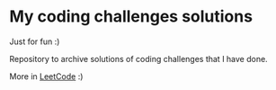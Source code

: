 # My coding challenges solutions

Just for fun :)

Repository to archive solutions of coding challenges that I have done.

More in [LeetCode](https://leetcode.com/WagnerUmezaki/) :)

